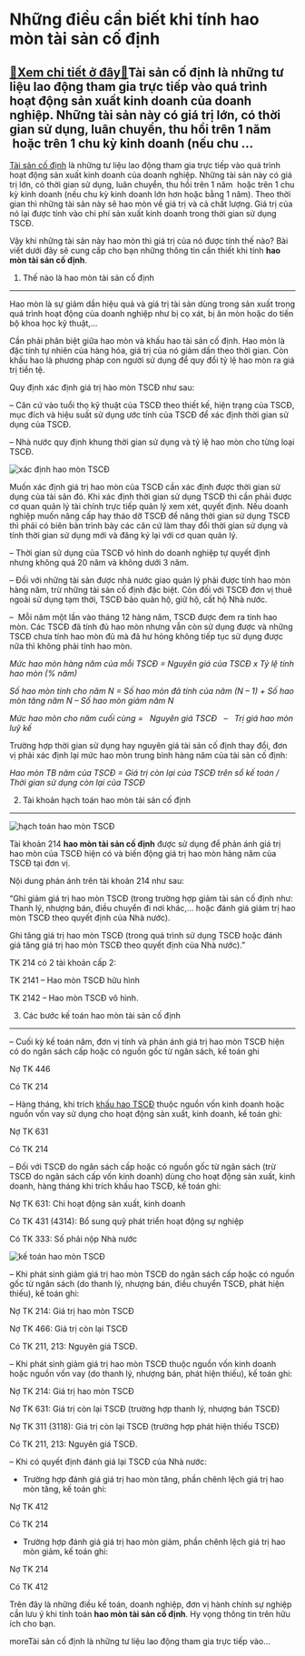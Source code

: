Những điều cần biết khi tính hao mòn tài sản cố định
====================================================

[:gift:Xem chi tiết ở đây:gift:](https://hddtvn.com/nhung-dieu-can-biet-khi-tinh-hao-mon-tai-san-co-dinh/)Tài sản cố định là những tư liệu lao động tham gia trực tiếp vào quá trình hoạt động sản xuất kinh doanh của doanh nghiệp. Những tài sản này có giá trị lớn, có thời gian sử dụng, luân chuyển, thu hồi trên 1 năm  hoặc trên 1 chu kỳ kinh doanh (nếu chu …
------------------------------------------------------------------------------------------------------------------------------------------------------------------------------------------------------------------------------------------------------------

[Tài sản cố định](#) là những tư liệu lao động tham gia trực tiếp vào quá trình hoạt động sản xuất kinh doanh của doanh nghiệp. Những tài sản này có giá trị lớn, có thời gian sử dụng, luân chuyển, thu hồi trên 1 năm  hoặc trên 1 chu kỳ kinh doanh (nếu chu kỳ kinh doanh lớn hơn hoặc bằng 1 năm). Theo thời gian thì những tài sản này sẽ hao mòn về giá trị và cả chất lượng. Giá trị của nó lại được tính vào chi phí sản xuất kinh doanh trong thời gian sử dụng TSCĐ.


Vậy khi những tài sản này hao mòn thì giá trị của nó được tính thế nào? Bài viết dưới đây sẽ cung cấp cho bạn những thông tin cần thiết khi tính **hao mòn tài sản cố định**.


1. Thế nào là hao mòn tài sản cố định
-------------------------------------


Hao mòn là sự giảm dần hiệu quả và giá trị tài sản dùng trong sản xuất trong quá trình hoạt động của doanh nghiệp như bị cọ xát, bị ăn mòn hoặc do tiến bộ khoa học kỹ thuật,…


Cần phải phân biệt giữa hao mòn và khấu hao tài sản cố định. Hao mòn là đặc tính tự nhiên của hàng hóa, giá trị của nó giảm dần theo thời gian. Còn khấu hao là phương pháp con người sử dụng để quy đổi tỷ lệ hao mòn ra giá trị tiền tệ.


Quy định xác định giá trị hào mòn TSCĐ như sau:


– Căn cứ vào tuổi thọ kỹ thuật của TSCĐ theo thiết kế, hiện trạng của TSCĐ, mục đích và hiệu suất sử dụng ước tính của TSCĐ để xác định thời gian sử dụng của TSCĐ.


– Nhà nước quy định khung thời gian sử dụng và tỷ lệ hao mòn cho từng loại TSCĐ.


![xác định hao mòn TSCĐ](https://hddtvn.com/wp-content/uploads/2021/01/Tài-sản-cố-định-2-1.jpg)


Muốn xác định giá trị hao mòn của TSCĐ cần xác định được thời gian sử dụng của tài sản đó. Khi xác định thời gian sử dụng TSCĐ thì cần phải được cơ quan quản lý tài chính trực tiếp quản lý xem xét, quyết định. Nếu doanh nghiệp muốn nâng cấp hay tháo dỡ TSCĐ để nâng thời gian sử dụng TSCĐ thì phải có biên bản trình bày các căn cứ làm thay đổi thời gian sử dụng và tính thời gian sử dụng mới và đăng ký lại với cơ quan quản lý.


– Thời gian sử dụng của TSCĐ vô hình do doanh nghiệp tự quyết định nhưng không quá 20 năm và không dưới 3 năm.


– Đối với những tài sản được nhà nước giao quản lý phải được tính hao mòn hàng năm, trừ những tài sản cố định đặc biệt. Còn đối với TSCĐ đơn vị thuê ngoài sử dụng tạm thời, TSCĐ bảo quản hộ, giữ hộ, cất hộ Nhà nước.


–  Mỗi năm một lần vào tháng 12 hàng năm, TSCĐ được đem ra tính hao mòn. Các TSCĐ đã tính đủ hao mòn nhưng vẫn còn sử dụng được và những TSCĐ chưa tính hao mòn đủ mà đã hư hỏng không tiếp tục sử dụng được nữa thì không phải tính hao mòn.


*Mức hao mòn hàng năm của mỗi TSCĐ = Nguyên giá của TSCĐ x Tỷ lệ tính hao mòn (% năm)*


*Số hao mòn tính cho năm N = Số hao mòn đã tính của năm (N – 1) + Số hao mòn tăng năm N – Số hao mòn giảm năm N*


*Mức hao mòn cho năm cuối cùng =   Nguyên giá TSCĐ   –   Trị giá hao mòn luỹ kế*


Trường hợp thời gian sử dụng hay nguyên giá tài sản cố định thay đổi, đơn vị phải xác định lại mức hao mòn trung bình hàng năm của tài sản cố định:


*Hao mòn TB năm của TSCĐ = Giá trị còn lại của TSCĐ trên sổ kế toán / Thời gian sử dụng còn lại của TSCĐ*


2. Tài khoản hạch toán hao mòn tài sản cố định
----------------------------------------------


![hạch toán hao mòn TSCĐ](https://hddtvn.com/wp-content/uploads/2021/01/tai-san-co-dinh-khong-su-dung-co-duoc-trich-khau-hao_1605092541-2.png)


Tài khoản 214 **hao mòn tài sản cố định** được sử dụng để phản ánh giá trị hao mòn của TSCÐ hiện có và biến động giá trị hao mòn hàng năm của TSCĐ tại đơn vị.


Nội dung phản ánh trên tài khoản 214 như sau:


“Ghi giảm giá trị hao mòn TSCĐ (trong trường hợp giảm tài sản cố định như: Thanh lý, nhượng bán, điều chuyển đi nơi khác,… hoặc đánh giá giảm trị hao mòn TSCĐ theo quyết định của Nhà nước).


Ghi tăng giá trị hao mòn TSCĐ (trong quá trình sử dụng TSCĐ hoặc đánh giá tăng giá trị hao mòn TSCĐ theo quyết định của Nhà nước).”


TK 214 có 2 tài khoản cấp 2:


TK 2141 – Hao mòn TSCĐ hữu hình


TK 2142 – Hao mòn TSCĐ vô hình.


3. Các bước kế toán hao mòn tài sản cố định
-------------------------------------------


– Cuối kỳ kế toán năm, đơn vị tính và phản ánh giá trị hao mòn TSCĐ hiện có do ngân sách cấp hoặc có nguồn gốc từ ngân sách, kế toán ghi


Nợ TK 446


Có TK 214


– Hàng tháng, khi trích [khấu hao TSCĐ](#) thuộc nguồn vốn kinh doanh hoặc nguồn vốn vay sử dụng cho hoạt động sản xuất, kinh doanh, kế toán ghi:


Nợ TK 631


Có TK 214


– Đối với TSCĐ do ngân sách cấp hoặc có nguồn gốc từ ngân sách (trừ TSCĐ do ngân sách cấp vốn kinh doanh) dùng cho hoạt động sản xuất, kinh doanh, hàng tháng khi trích khấu hao TSCĐ, kế toán ghi:


Nợ TK 631: Chi hoạt động sản xuất, kinh doanh


Có TK 431 (4314): Bổ sung quỹ phát triển hoạt động sự nghiệp


Có TK 333: Số phải nộp Nhà nước


![kế toán hao mòn TSCĐ](https://hddtvn.com/wp-content/uploads/2021/01/6-6.jpg)


– Khi phát sinh giảm giá trị hao mòn TSCĐ do ngân sách cấp hoặc có nguồn gốc từ ngân sách (do thanh lý, nhượng bán, điều chuyển TSCĐ, phát hiện thiếu), kế toán ghi:


Nợ TK 214: Giá trị hao mòn TSCĐ


Nợ TK 466: Giá trị còn lại TSCĐ


Có TK 211, 213: Nguyên giá TSCĐ.


– Khi phát sinh giảm giá trị hao mòn TSCĐ thuộc nguồn vốn kinh doanh hoặc nguồn vốn vay (do thanh lý, nhượng bán, phát hiện thiếu), kế toán ghi:


Nợ TK 214: Giá trị hao mòn TSCĐ


Nợ TK 631: Giá trị còn lại TSCĐ (trường hợp thanh lý, nhượng bán TSCĐ)


Nợ TK 311 (3118): Giá trị còn lại TSCĐ (trường hợp phát hiện thiếu TSCĐ)


Có TK 211, 213: Nguyên giá TSCĐ.


– Khi có quyết định đánh giá lại TSCĐ của Nhà nước:


+ Trường hợp đánh giá giá trị hao mòn tăng, phần chênh lệch giá trị hao mòn tăng, kế toán ghi:


Nợ TK 412


Có TK 214


+ Trường hợp đánh giá giá trị hao mòn giảm, phần chênh lệch giá trị hao mòn giảm, kế toán ghi:


Nợ TK 214


Có TK 412


Trên đây là những điều kế toán, doanh nghiệp, đơn vị hành chính sự nghiệp cần lưu ý khi tính toán **hao mòn tài sản cố định**. Hy vọng thông tin trên hữu ích cho bạn.



moreTài sản cố định là những tư liệu lao động tham gia trực tiếp vào…

